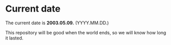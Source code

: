 # Current date

The current date is **2003.05.09.** (YYYY.MM.DD.)

This repository will be good when the world ends, so we will know how long it lasted.